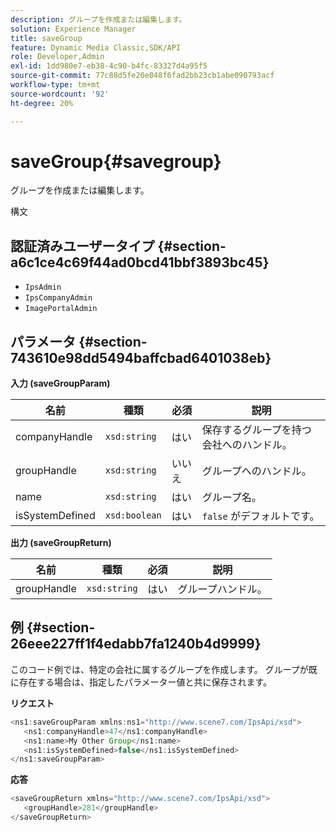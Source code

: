 ```yaml
---
description: グループを作成または編集します。
solution: Experience Manager
title: saveGroup
feature: Dynamic Media Classic,SDK/API
role: Developer,Admin
exl-id: 1dd980e7-eb38-4c90-b4fc-83327d4a95f5
source-git-commit: 77c88d5fe20e048f6fad2bb23cb1abe090793acf
workflow-type: tm+mt
source-wordcount: '92'
ht-degree: 20%

---
```


# saveGroup{#savegroup}

グループを作成または編集します。

構文

## 認証済みユーザータイプ {#section-a6c1ce4c69f44ad0bcd41bbf3893bc45}

* `IpsAdmin`
* `IpsCompanyAdmin`
* `ImagePortalAdmin`

## パラメータ {#section-743610e98dd5494baffcbad6401038eb}

**入力 (saveGroupParam)**

| 名前 | 種類 | 必須 | 説明 |
|---|---|---|---|
| companyHandle | `xsd:string` | はい | 保存するグループを持つ会社へのハンドル。 |
| groupHandle | `xsd:string` | いいえ | グループへのハンドル。 |
| name | `xsd:string` | はい | グループ名。 |
| isSystemDefined | `xsd:boolean` | はい | `false` がデフォルトです。 |

**出力 (saveGroupReturn)**

| 名前 | 種類 | 必須 | 説明 |
|---|---|---|---|
| groupHandle | `xsd:string` | はい | グループハンドル。 |

## 例 {#section-26eee227ff1f4edabb7fa1240b4d9999}

このコード例では、特定の会社に属するグループを作成します。 グループが既に存在する場合は、指定したパラメーター値と共に保存されます。

**リクエスト**

```java
<ns1:saveGroupParam xmlns:ns1="http://www.scene7.com/IpsApi/xsd">
   <ns1:companyHandle>47</ns1:companyHandle>
   <ns1:name>My Other Group</ns1:name>
   <ns1:isSystemDefined>false</ns1:isSystemDefined>
</ns1:saveGroupParam>
```

**応答**

```java
<saveGroupReturn xmlns="http://www.scene7.com/IpsApi/xsd">
   <groupHandle>281</groupHandle>
</saveGroupReturn>
```
